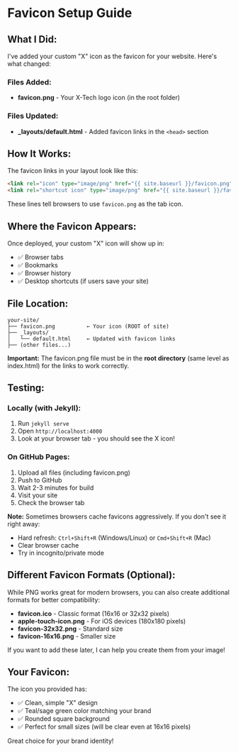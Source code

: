 # Favicon Setup Guide

## What I Did:

I've added your custom "X" icon as the favicon for your website. Here's what changed:

### Files Added:
- **favicon.png** - Your X-Tech logo icon (in the root folder)

### Files Updated:
- **_layouts/default.html** - Added favicon links in the `<head>` section

## How It Works:

The favicon links in your layout look like this:

```html
<link rel="icon" type="image/png" href="{{ site.baseurl }}/favicon.png">
<link rel="shortcut icon" type="image/png" href="{{ site.baseurl }}/favicon.png">
```

These lines tell browsers to use `favicon.png` as the tab icon.

## Where the Favicon Appears:

Once deployed, your custom "X" icon will show up in:
- ✅ Browser tabs
- ✅ Bookmarks
- ✅ Browser history
- ✅ Desktop shortcuts (if users save your site)

## File Location:

```
your-site/
├── favicon.png          ← Your icon (ROOT of site)
├── _layouts/
│   └── default.html     ← Updated with favicon links
├── (other files...)
```

**Important:** The favicon.png file must be in the **root directory** (same level as index.html) for the links to work correctly.

## Testing:

### Locally (with Jekyll):
1. Run `jekyll serve`
2. Open `http://localhost:4000`
3. Look at your browser tab - you should see the X icon!

### On GitHub Pages:
1. Upload all files (including favicon.png)
2. Push to GitHub
3. Wait 2-3 minutes for build
4. Visit your site
5. Check the browser tab

**Note:** Sometimes browsers cache favicons aggressively. If you don't see it right away:
- Hard refresh: `Ctrl+Shift+R` (Windows/Linux) or `Cmd+Shift+R` (Mac)
- Clear browser cache
- Try in incognito/private mode

## Different Favicon Formats (Optional):

While PNG works great for modern browsers, you can also create additional formats for better compatibility:

- **favicon.ico** - Classic format (16x16 or 32x32 pixels)
- **apple-touch-icon.png** - For iOS devices (180x180 pixels)
- **favicon-32x32.png** - Standard size
- **favicon-16x16.png** - Smaller size

If you want to add these later, I can help you create them from your image!

## Your Favicon:

The icon you provided has:
- ✅ Clean, simple "X" design
- ✅ Teal/sage green color matching your brand
- ✅ Rounded square background
- ✅ Perfect for small sizes (will be clear even at 16x16 pixels)

Great choice for your brand identity!
